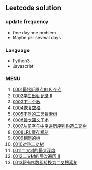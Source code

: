 ## Leetcode solution

### update frequency
- One day one problem
- Maybe per several days

### Language
- Python3
- Javascript

### MENU
1. [0001最接近原点的 K 个点](https://leetcode-cn.com/problems/k-closest-points-to-origin/)
2. [0002学生出勤记录 II](https://leetcode-cn.com/problems/student-attendance-record-ii/)
3. [0003下一个数](https://leetcode-cn.com/problems/closed-number-lcci/)
4. [0004恢复空格](https://leetcode-cn.com/problems/re-space-lcci/)
5. [0005不同的二叉搜索树](https://leetcode-cn.com/problems/unique-binary-search-trees/)
6. [0006最长回文子串](https://leetcode-cn.com/problems/longest-palindromic-substring/)
7. [0007从前序与中序遍历序列构造二叉树](https://leetcode-cn.com/problems/construct-binary-tree-from-preorder-and-inorder-traversal/)
8. [0008LRU缓存机制](https://leetcode-cn.com/problems/lru-cache/)
9. [0009相同的树](https://leetcode-cn.com/problems/same-tree/)
10. [0010对称二叉树](https://leetcode-cn.com/problems/symmetric-tree/)
11. [0011二叉树的最大深度](https://leetcode-cn.com/problems/maximum-depth-of-binary-tree/)
12. [0012二叉树的层次遍历 II](https://leetcode-cn.com/problems/binary-tree-level-order-traversal-ii/)
13. [0013将有序数组转换为二叉搜索树](https://leetcode-cn.com/problems/convert-sorted-array-to-binary-search-tree/)